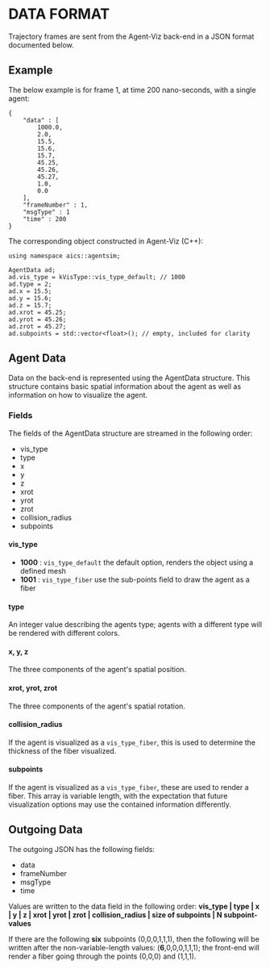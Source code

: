 # DATA FORMAT
Trajectory frames are sent from the Agent-Viz back-end in a JSON format documented below.

## Example
The below example is for frame 1, at time 200 nano-seconds, with a single agent:

```
{  
    "data" : [  
        1000.0,  
        2.0,  
        15.5,
        15.6,
        15.7,  
        45.25,  
        45.26,  
        45.27,  
        1.0,  
        0.0  
    ],  
    "frameNumber" : 1,  
    "msgType" : 1  
    "time" : 200  
}  
```

The corresponding object constructed in Agent-Viz (C++):

```
using namespace aics::agentsim;

AgentData ad;
ad.vis_type = kVisType::vis_type_default; // 1000
ad.type = 2;
ad.x = 15.5;
ad.y = 15.6;
ad.z = 15.7;
ad.xrot = 45.25;
ad.yrot = 45.26;
ad.zrot = 45.27;
ad.subpoints = std::vector<float>(); // empty, included for clarity
```

## Agent Data
Data on the back-end is represented using the AgentData structure. This structure contains basic spatial  information about the agent as well as information on how to visualize the agent.

### Fields
The fields of the AgentData structure are streamed in the following order:

* vis_type
* type
* x
* y
* z
* xrot
* yrot
* zrot
* collision_radius
* subpoints

#### vis_type

* **1000** : `vis_type_default` the default option, renders the object using a defined mesh
* **1001** : `vis_type_fiber` use the sub-points field to draw the agent as a fiber

#### type
An integer value describing the agents type; agents with a different type will be rendered with different colors.

#### x, y, z
The three components of the agent's spatial position.

#### xrot, yrot, zrot
The three components of the agent's spatial rotation.

#### collision_radius
If the agent is visualized as a `vis_type_fiber`, this is used to determine the thickness of the fiber visualized.

#### subpoints
If the agent is visualized as a `vis_type_fiber`, these are used to render a fiber. This array is variable length, with the expectation that future visualization options may use the contained information differently.

## Outgoing Data
The outgoing JSON has the following fields:

* data
* frameNumber
* msgType
* time

Values are written to the data field in the following order: **vis_type | type | x | y | z | xrot | yrot | zrot | collision_radius | size of subpoints | N subpoint-values**

If there are the following **six** subpoints (0,0,0,1,1,1), then the following will be written after the non-variable-length values: (**6**,0,0,0,1,1,1); the front-end will render a fiber going through the points (0,0,0) and (1,1,1).
